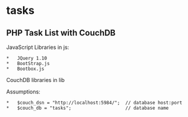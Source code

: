 tasks
=====


PHP Task List with CouchDB
--------------------------

JavaScript Libraries in js:

	*	JQuery 1.10
	*	BootStrap.js
	*	Bootbox.js

CouchDB libraries in lib

Assumptions:

	* 	$couch_dsn = "http://localhost:5984/";  // database host:port
	* 	$couch_db = "tasks";  					// database name

